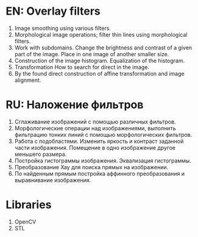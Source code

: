 
# EN: Overlay filters
1. Image smoothing using various filters.
2. Morphological image operations; filter thin lines using morphological filters.
3. Work with subdomains. Change the brightness and contrast of a given part of the image. Place in one image of another smaller size.
4. Construction of the image histogram. Equalization of the histogram.
5. Transformation How to search for direct in the image.
6. By the found direct construction of affine transformation and image alignment.


# RU: Наложение фильтров
1.	Сглаживание изображений с помощью различных фильтров.
2.	Морфологические операции над изображениями, выполнить фильтрацию тонких линий с помощью морфологических фильтров.
3.	Работа с подобластями. Изменить яркость и контраст заданной части изображения. Помещение в одно изображение другое меньшего размера.
4.	Постройка гистограммы изображения. Эквализация гистограммы.
5.	Преобразование Хау для поиска прямых на изображении.
6.	По найденным прямым постройка аффинного преобразования и выравнивание изображения.


# Libraries

1. OpenCV
2. STL
